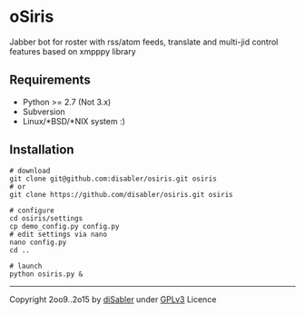 # oSiris
Jabber bot for roster with rss/atom feeds, translate and multi-jid control features based on xmpppy library

## Requirements

- Python >= 2.7 (Not 3.x)
- Subversion
- Linux/*BSD/*NIX system :)

## Installation
```
# download
git clone git@github.com:disabler/osiris.git osiris
# or
git clone https://github.com/disabler/osiris.git osiris

# configure
cd osiris/settings
cp demo_config.py config.py
# edit settings via nano
nano config.py
cd ..

# launch
python osiris.py &
```

------

Copyright 2oo9..2o15 by [diSabler](http://dsy.name) under [GPLv3](http://www.gnu.org/licenses/gpl.txt) Licence
